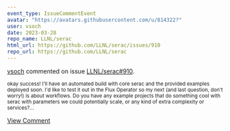 ```yaml
---
event_type: IssueCommentEvent
avatar: "https://avatars.githubusercontent.com/u/814322?"
user: vsoch
date: 2023-03-28
repo_name: LLNL/serac
html_url: https://github.com/LLNL/serac/issues/910
repo_url: https://github.com/LLNL/serac
---
```


<a href='https://github.com/vsoch' target='_blank'>vsoch</a> commented on issue <a href='https://github.com/LLNL/serac/issues/910' target='_blank'>LLNL/serac#910</a>.

<small>okay success! I'll have an automated build with core serac and the provided examples deployed soon. I'd like to test it out in the Flux Operator so my next (and last question, don't worry!) is about workflows. Do you have any example projects that do something cool with serac with parameters we could potentially scale, or any kind of extra complexity or services?...</small>

<a href='https://github.com/LLNL/serac/issues/910' target='_blank'>View Comment</a>